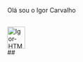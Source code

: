 Olá sou o Igor Carvalho
##
<div>
<img align="center" alt="Igor-HTML" height="50" width="40" src="https://img.shields.io/badge/HTML5-E34F26?style=for-the-badge&logo=html5&logoColor=white"> <a/>


</div>
##
